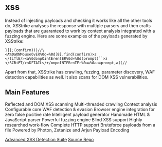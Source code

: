 # xss
Instead of injecting payloads and checking it works like all the other tools do, XSStrike analyses the response with multiple parsers and then crafts payloads that are guaranteed to work by context analysis integrated with a fuzzing engine. Here are some examples of the payloads generated by XSStrike:
~~~
}]};(confirm)()//\
<A%0aONMouseOvER%0d=%0d[8].find(confirm)>z
</tiTlE/><a%0donpOintErentER%0d=%0d(prompt)``>z
</SCRiPT/><DETAILs/+/onpoINTERenTEr%0a=%0aa=prompt,a()//
~~~
Apart from that, XSStrike has crawling, fuzzing, parameter discovery, WAF detection capabilities as well. It also scans for DOM XSS vulnerabilities.

## Main Features
Reflected and DOM XSS scanning
Multi-threaded crawling
Context analysis
Configurable core
WAF detection & evasion
Browser engine integration for zero false positive rate
Intelligent payload generator
Handmade HTML & JavaScript parser
Powerful fuzzing engine
Blind XSS support
Highly researched work-flow
Complete HTTP support
Bruteforce payloads from a file
Powered by Photon, Zetanize and Arjun
Payload Encoding

[Advanced XSS Detection Suite](https://github.com/oneplus-x/XSStrike.git)
[Source Repo](https://github.com/s0md3v/XSStrike.git)
